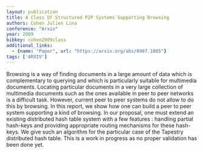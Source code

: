 ```yaml
---
layout: publication
title: A Class Of Structured P2P Systems Supporting Browsing
authors: Cohen Julien Lina
conference: "Arxiv"
year: 2009
bibkey: cohen2009class
additional_links:
  - {name: "Paper", url: "https://arxiv.org/abs/0907.1005"}
tags: ['ARXIV']
---
```

Browsing is a way of finding documents in a large amount of data which is
complementary to querying and which is particularly suitable for multimedia
documents. Locating particular documents in a very large collection of
multimedia documents such as the ones available in peer to peer networks is a
difficult task. However, current peer to peer systems do not allow to do this
by browsing. In this report, we show how one can build a peer to peer system
supporting a kind of browsing. In our proposal, one must extend an existing
distributed hash table system with a few features : handling partial hash-keys
and providing appropriate routing mechanisms for these hash-keys. We give such
an algorithm for the particular case of the Tapestry distributed hash table.
This is a work in progress as no proper validation has been done yet.
